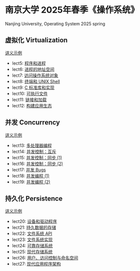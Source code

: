 # 南京大学 2025年春季《操作系统》
Nanjing University, Operating System 2025 spring

## 虚拟化 Virtualization
[讲义示例](https://github.com/Souvenal/Operating-System-2025/tree/Virtualization)
- lect5:  [程序和进程](https://jyywiki.cn/OS/2025/lect5.md)
- lect6:  [进程的地址空间](https://jyywiki.cn/OS/2025/lect6.md)
- lect7:  [访问操作系统对象](https://jyywiki.cn/OS/2025/lect7.md)
- lect8:  [终端和 UNIX Shell](https://jyywiki.cn/OS/2025/lect8.md)
- lect9:  [C 标准库和实现](https://jyywiki.cn/OS/2025/lect9.md)
- lect10: [可执行文件](https://jyywiki.cn/OS/2025/lect10.md)
- lect11: [链接和加载](https://jyywiki.cn/OS/2025/lect11.md)
- lect12: [构建应用生态](https://jyywiki.cn/OS/2025/lect12.md)

## 并发 Concurrency
[讲义示例](https://github.com/Souvenal/Operating-System-2025/tree/Concurrency)
- lect13: [多处理器编程](https://jyywiki.cn/OS/2025/lect13.md)
- lect14: [并发控制：互斥](https://jyywiki.cn/OS/2025/lect14.md)
- lect15: [并发控制：同步 (1)](https://jyywiki.cn/OS/2025/lect15.md)
- lect16: [并发控制：同步 (2)](https://jyywiki.cn/OS/2025/lect16.md)
- lect17: [并发 Bugs](https://jyywiki.cn/OS/2025/lect17.md)
- lect18: [并发编程 (1)](https://jyywiki.cn/OS/2025/lect18.md)
- lect19: [并发编程 (2)](https://jyywiki.cn/OS/2025/lect19.md)

## 持久化 Persistence
[讲义示例](https://github.com/Souvenal/Operating-System-2025/tree/Persistence)
- lect20:  [设备和驱动程序](https://jyywiki.cn/OS/2025/lect20.md)
- lect21:  [持久数据的存储](https://jyywiki.cn/OS/2025/lect21.md)
- lect22:  [文件系统 API](https://jyywiki.cn/OS/2025/lect22.md)
- lect23:  [文件系统实现](https://jyywiki.cn/OS/2025/lect23.md)
- lect24:  [可靠存储系统](https://jyywiki.cn/OS/2025/lect24.md)
- lect25: [现代存储系统](https://jyywiki.cn/OS/2025/lect25.md)
- lect26: [用户、访问控制与命名空间](https://jyywiki.cn/OS/2025/lect26.md)
- lect27: [现代应用程序架构](https://jyywiki.cn/OS/2025/lect27.md)
